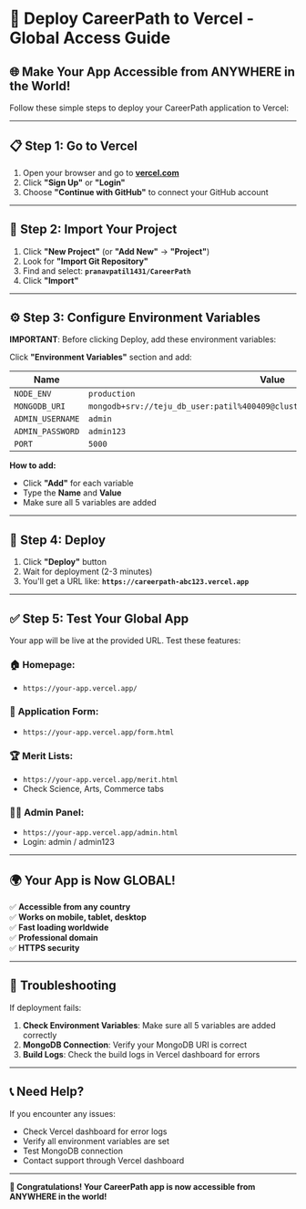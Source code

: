 # 🚀 Deploy CareerPath to Vercel - Global Access Guide

## 🌐 Make Your App Accessible from ANYWHERE in the World!

Follow these simple steps to deploy your CareerPath application to Vercel:

---

## 📋 **Step 1: Go to Vercel**

1. Open your browser and go to **[vercel.com](https://vercel.com)**
2. Click **"Sign Up"** or **"Login"**
3. Choose **"Continue with GitHub"** to connect your GitHub account

---

## 📂 **Step 2: Import Your Project**

1. Click **"New Project"** (or **"Add New"** → **"Project"**)
2. Look for **"Import Git Repository"**
3. Find and select: **`pranavpatil1431/CareerPath`**
4. Click **"Import"**

---

## ⚙️ **Step 3: Configure Environment Variables**

**IMPORTANT**: Before clicking Deploy, add these environment variables:

Click **"Environment Variables"** section and add:

| Name | Value |
|------|-------|
| `NODE_ENV` | `production` |
| `MONGODB_URI` | `mongodb+srv://teju_db_user:patil%400409@cluster0.f54cehb.mongodb.net/careerpath` |
| `ADMIN_USERNAME` | `admin` |
| `ADMIN_PASSWORD` | `admin123` |
| `PORT` | `5000` |

**How to add:**
- Click **"Add"** for each variable
- Type the **Name** and **Value**
- Make sure all 5 variables are added

---

## 🚀 **Step 4: Deploy**

1. Click **"Deploy"** button
2. Wait for deployment (2-3 minutes)
3. You'll get a URL like: **`https://careerpath-abc123.vercel.app`**

---

## ✅ **Step 5: Test Your Global App**

Your app will be live at the provided URL. Test these features:

### 🏠 **Homepage**: 
- `https://your-app.vercel.app/`

### 📝 **Application Form**: 
- `https://your-app.vercel.app/form.html`

### 🏆 **Merit Lists**: 
- `https://your-app.vercel.app/merit.html`
- Check Science, Arts, Commerce tabs

### 👨‍💼 **Admin Panel**: 
- `https://your-app.vercel.app/admin.html`
- Login: admin / admin123

---

## 🌍 **Your App is Now GLOBAL!**

✅ **Accessible from any country**  
✅ **Works on mobile, tablet, desktop**  
✅ **Fast loading worldwide**  
✅ **Professional domain**  
✅ **HTTPS security**  

---

## 🔧 **Troubleshooting**

If deployment fails:

1. **Check Environment Variables**: Make sure all 5 variables are added correctly
2. **MongoDB Connection**: Verify your MongoDB URI is correct
3. **Build Logs**: Check the build logs in Vercel dashboard for errors

---

## 📞 **Need Help?**

If you encounter any issues:
- Check Vercel dashboard for error logs
- Verify all environment variables are set
- Test MongoDB connection
- Contact support through Vercel dashboard

---

**🎉 Congratulations! Your CareerPath app is now accessible from ANYWHERE in the world!**